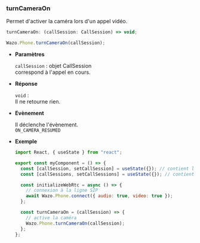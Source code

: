 ### turnCameraOn

Permet d'activer la caméra lors d'un appel vidéo.

```js
turnCameraOn: (callSession: CallSession) => void;
```

```js
Wazo.Phone.turnCameraOn(callSession);
```

<div class="useless-tab-container">

- **Paramètres**

  `callSession` : objet CallSession  
  correspond à l'appel en cours.

- **Réponse**

  `void` :  
  Il ne retourne rien.

- **Evènement**

  Il déclenche l'évènement.  
  `ON_CAMERA_RESUMED`

- **Exemple**

  ```js
  import React, { useState } from "react";

  export const myComponent = () => {
    const [callSession, setCallSession] = useState({}); // contient l'appel actif
    const [callSessions, setCallSessions] = useState({}); // contient l'ensemble des appels (en cours et disponible)

    const initializeWebRtc = async () => {
      // connexion à la ligne SIP
      await Wazo.Phone.connect({ audio: true, video: true });
    };

    const turnCameraOn = (callSession) => {
      // active la caméra
      Wazo.Phone.turnCameraOn(callSession);
    };
  };
  ```

</div>
